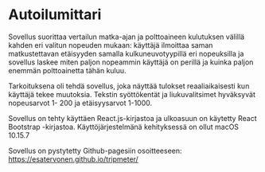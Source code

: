 # Autoilumittari

Sovellus suorittaa vertailun matka-ajan ja polttoaineen kulutuksen välillä kahden eri valitun nopeuden mukaan: käyttäjä ilmoittaa saman matkustettavan etäisyyden samalla kulkuneuvotyypillä eri nopeuksilla ja sovellus laskee miten paljon nopeammin käyttäjä on perillä ja kuinka paljon enemmän polttoainetta tähän kuluu. 

Tarkoituksena oli tehdä sovellus, joka näyttää tulokset reaaliaikaisesti kun käyttäjä tekee muutoksia. Tekstin syöttökentät ja liukuvalitsimet hyväksyvät nopeusarvot 1- 200 ja etäisyysarvot 1-1000.

Sovellus on tehty käyttäen React.js-kirjastoa ja ulkoasuun on käytetty React Bootstrap -kirjastoa. Käyttöjärjestelmänä kehityksessä on ollut macOS 10.15.7

Sovellus on pystytetty Github-pagesiin osoitteeseen: https://esatervonen.github.io/tripmeter/